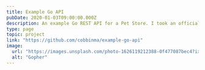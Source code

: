 ```yaml
---
title: Example Go API
pubDate: 2020-01-03T09:00:00.000Z
description: An example Go REST API for a Pet Store. I took an official example Open API schema and build an API to fulfill it. It uses a Postgres respository layer, and I structured it using clean architechture.
type: page
topic: project
link: "https://github.com/cobbinma/example-go-api"
image:
  url: "https://images.unsplash.com/photo-1626119212388-0f477087bec4?ixlib=rb-4.0.3&ixid=MnwxMjA3fDB8MHxwaG90by1wYWdlfHx8fGVufDB8fHx8&fm=jpg&w=700&fit=max"
  alt: "Gopher"
---
```

